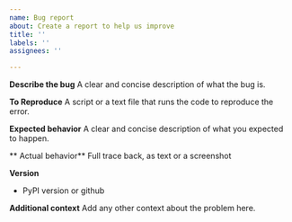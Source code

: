 ```yaml
---
name: Bug report
about: Create a report to help us improve
title: ''
labels: ''
assignees: ''

---
```


**Describe the bug**
A clear and concise description of what the bug is.

**To Reproduce**
A script or a text file that runs the code to reproduce the error.

**Expected behavior**
A clear and concise description of what you expected to happen.

** Actual behavior**
Full trace back, as text or a screenshot

**Version**
 - PyPI  version or github

**Additional context**
Add any other context about the problem here.

